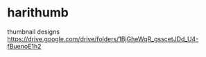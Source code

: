 # harithumb
thumbnail designs
https://drive.google.com/drive/folders/1BjGheWqR_gsscetJDd_U4-fBuenoE1h2
